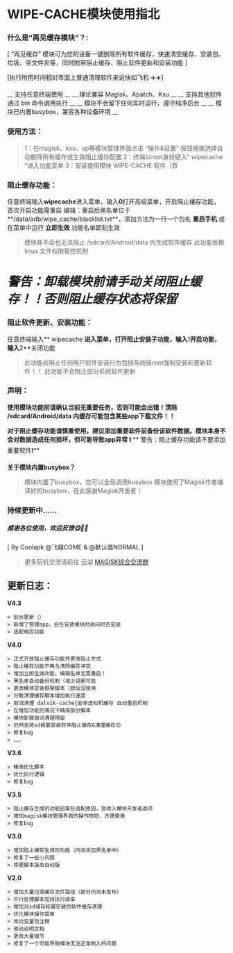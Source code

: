 
   # WIPE-CACHE模块使用指北
   

   ### 什么是“再见缓存模块”？:

[ “再见缓存” 模块可为您的设备一键删除所有软件缓存，快速清空缓存、安装包、垃圾、空文件夹等，同时附带阻止缓存、阻止软件更新和安装功能 ]

[执行所用时间相对市面上普通清理软件来说快如飞机 ✈️✈️]

__ 支持任意终端使用 __
__ 理论兼容 Magisk、Apatch、Ksu __
__ 支持其他软件通过 bin 命令调用执行 __
__ 模块不会留下任何实时运行，遵守纯净后台 __
__ 模块已内置busybox，兼容各种设备环境 __


   ### 使用方法：
 
> 1：在magisk、ksu、ap等模块管理界面点击 “操作&设置” 按钮根据选择自动删除所有缓存或生效阻止缓存配置
> 2：终端以root身份键入“ wipecache ”进入功能菜单
> 3：安装使用模块 WIPE-CACHE 软件（荐


   ### 阻止缓存功能：

任意终端输入**wipecache**进入菜单，输入**0**打开高级菜单，开启阻止缓存功能，首次开启功能需重启
编辑：重启后黑名单位于**/data/adb/wipe_cache/blacklist.txt**，添加方法为一行一个包名
**重启手机** 或在菜单中运行 **立即生效** 功能名单即刻生效
> 模块并不会也无法阻止 /sdcard/Android/data 内生成软件缓存
> 此功能依赖 linux 文件权限管控机制

# ***警告：卸载模块前请手动关闭阻止缓存！！否则阻止缓存状态将保留***


   ### 阻止软件更新、安装功能：

任意终端输入** wipecache **进入菜单，打开阻止安装子功能，输入**1**开启功能，输入**2**关闭功能
> 此功能会阻止任何用户软件安装行为包括系统级root强制安装和更新软件！！
> 此功能不会阻止部分系统软件更新


   ### 声明：

**使用模块功能前请确认当前无重要任务，否则可能会出错！清除 /sdcard/Android/data 内缓存可能包含某些app下载文件！！**

**对于阻止缓存功能请慎重使用，建议添加重要软件前备份该软件数据。模块本身不会对数据造成任何损坏，但可能导致app异常 ❗**
** 警告：阻止缓存功能请不要添加重要软件❗**

**关于模块内置busybox？**
> 模块内置了busybox，您可以全局调用busybox
> 模块使用了Magisk作者编译好的busybox，在此感谢Magisk开发者！



### 持续更新中......
##### 感谢各位使用，欢迎反馈😋🎉🎉
[ By Coolapk @飞翔COME & @默认值NORMAL ]
>更多玩机交流请前往 云湖 [MAGISK综合交流群](https://yhfx.jwznb.com/share?key=TihFLlAj6ZJ9&ts=1740281856)


## 更新日志：

**V4.3**
```
> 划水更新（）
> 新增了管理app，会在安装模块时询问时否安装
> 适配相应功能
```

**V4.0**
```
> 正式开放阻止缓存功能并更改阻止方式
> 阻止缓存功能不再与清除缓存冲突
> 增加立即生效功能，编辑名单无需重启！
> 黑名单自动备份机制（减少误删可能
> 更改模块安装框架脚本（貌似没啥用
> 分散清理缓存脚本增加执行速度
> 取消清理 dalvik-cache{安卓虚拟机缓存 自动重启机制
> 在增加功能的情况下精简部分脚本
> 模块卸载自动清理残留
> 仍然支持sd拓展安装软件阻止缓存&清理缓存🙃
> 修复bug
> 。。。
```

**V3.6**
```
> 精简优化脚本
> 优化执行逻辑
> 修复bug
```

**V3.5**
```
> 阻止缓存生成的功能因某些适配原因，暂改入模块开发者选项
> 增加magisk模块管理界面的操作按钮，方便使用
> 修复bug
```

**V3.0**
```
> 增加阻止缓存生成的功能（内测添加黑名单中）
> 修复了一些小问题
> 停更脚本版及自动版
```

**V2.0**
```
> 增加大量垃圾缓存文件路径（部分内测未发布）
> 并行处理脚本加快执行效率
> 增加对sd储存拓展安装的软件缓存清理
> 优化模块操作菜单
> 改动变量及注释
> 改动说明文档
> 更改大量细节
> 修复了一个可能导致模块无法正常刷入的问题
```
